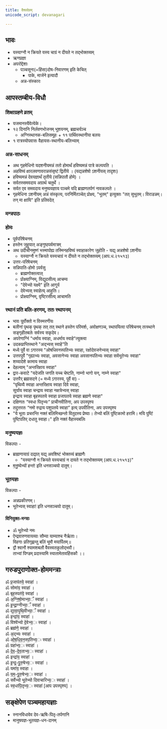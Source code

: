```yaml
---
title: वैश्वदेवम्
unicode_script: devanagari

---
```


## भावः
- यस्याग्नौ न क्रियते यस्य चाग्रं न दीयते न तद्भोक्तव्यम्
- ऋणप्रज्ञा
- अपरोद्देशाः
  - पञ्चसूना(=हिंसा)दोष-निवारणम् इति केचित्
    - पाके, मार्जने इत्यादौ
  - अन्न-संस्कारः

## आपस्तम्बीय-विधौ
### शिक्षाग्रहणे व्रतम्
- यजमानस्यैवेत्येके।
- १२ दिनानि निर्लवणभोजनम् भूशयनम्, ब्रह्मचर्यञ्च
  - अग्निस्थानक-बलिसमूहः + ११ पार्थिवस्थानीया बलयः
- १ रात्रस्योपवासः वैहायस-स्थानीय-बलिभ्याम्

### अन्न-साधनम्
- अथ गृहमेधिनो यदशनीयमन्नं ततो होमार्थं हविष्यमन्नं पात्रे कल्पयति ।
- अहविष्यं क्षारलवणावरान्नसंसृष्टं द्वितीये । (यद्यन्नशेषो ऽशनीयस् तादृशः)
- हविष्यमन्नं देवयज्ञार्थं तृतीये (सन्निपातौ होमे) ।
- सर्वतस्समवदाय अग्रार्थ चतुर्थे ।
- सर्वत एव समवदाय मनुष्ययज्ञाय पञ्चमे यदि ब्राह्मणतर्पणं नावकल्पते ।
- गृहमेधिना ऽशनीयम् अन्नं संस्कृत्य, परनिर्मितञ्चेत् प्रोक्ष्य, "भूतम्" इत्युक्तः "तत् सुभूतम्। विराडन्नम्। तन् मा क्षायि" इति प्रतिवदेत्

### मन्त्रपाठः
<div class="js_include" url="../../../../mantra/misc-devas/yajus/taittirIya-vaishvadevam.md"  newLevelForH1="3" includeTitle="true"> </div>  

### होमः
- पूर्वपरिषेचनम्
- हस्तेन जुहुयात् अङ्गुष्ठपर्वमात्रम्
- अथ उदीचीनमुष्णं भस्मापोह्य तस्मिनहविष्यं स्वाहाकारेण जुहोति - यद्य् अन्नशेषो ऽशनीयः
  - यस्याग्नौ न क्रियते यस्यचाग्रं न दीयते न तद्भोक्तव्यम् (आप.ध.२१५१३)
- उत्तर-परिषेचनम्
- सन्निपाति-होमो ऽपर्वसु
  - ब्राह्मणोक्तत्वात्
  - प्रोक्ष्याग्निम्, विद्युदसीत्य् आचम्य
  - "देवेभ्यो यक्ष्ये" इति आगूर्य
  - देवेभ्यस् स्वाहेत्य् आहुतिः।
  - प्रोक्ष्याग्निम्, वृष्टिरसीत्य् आचामति

### स्थानं प्रति बलि-हरणम्, ततः स्थापनम्
- भावः पूर्वोक्तो न विस्मरणीयः
- बलीनां पृथक् पृथक् तत् तत् स्थाने हस्तेन परिमर्शः, अवोक्षणञ्च, स्थापयित्वा परिषेचनम् तत्स्थाने सङ्गृहीतबलेः सर्वस्य सकृदेव।
- अपरेणाग्निं "धर्माय स्वाहा, अधर्माय स्वाहे"त्युक्त्वा
- उदकप्राप्तिस्थाने "अद्भ्यस् स्वाहे"ति
- मध्ये पूर्वे वा ऽगारस्य "ओषधिवनस्पतिभ्यः स्वाहा, रक्षोदेवजनेभ्यस् स्वाहा"
- उत्तरपूर्वे "गृह्याभ्यः स्वाहा, अवसानेभ्यः स्वाहा अवसानपतिभ्यः स्वाहा सर्वभूतेभ्यः स्वाहा"
- शय्यादेशे कामाय स्वाहा
- देहल्याम् "अन्तरिक्षाय स्वाहा"
- द्वार-कवाटे "यदेजति जगति यच्च चेष्टति, नाम्नो भागो यन्, नाम्ने स्वाहा"
- उत्तरैर् ब्रह्मसदने (= मध्ये ऽगारस्य, पूर्वे वा) -   
"पृथिव्यै स्वाहा अन्तरिक्षाय स्वाहा दिवे स्वाहा,  
सूर्याय स्वाहा चन्द्राय स्वाहा  नक्षत्रेभ्यस् स्वाहा  
इन्द्राय स्वाहा बृहस्पतये स्वाहा प्रजापतये स्वाहा ब्रह्मणे स्वाहा"
- दक्षिणतः “स्वधा पितृभ्यः” प्राचीनवीतिना, अप उपस्पृश्य
- तदुत्तरतः “नमो रुद्राय पशुपतये स्वाहा” इत्य् उपवीतिना, अप उपस्पृश्य
- "ये भूताः प्रचरन्ति नक्तं बलिमिच्छन्तो वितुदस्य प्रेष्याः। तेभ्यो बलिं पुष्टिकामो हरामि। मयि पुष्टिं पुष्टिपतिर् दधातु स्वाहा।" इति नक्तं वैहास्यबलिः

### मनुष्ययज्ञः
विकल्पाः -
- ब्राह्मणायाग्रं दद्यात् यद्य् अवशिष्टं भोक्तव्यं ब्राह्मणैः
  - "यस्याग्नौ न क्रियते यस्यचाग्रं न दायते न तद्भोक्तव्यम् (आप.ध.२१५१३)"
- म॒नु॒ष्येभ्यो॑ हन्त॑! इति धनसञ्चयो दातुम्।

### भूतयज्ञः
विकल्पाः -
- अन्नप्रकीरणम्।
- भूतेभ्यस् स्वाहा! इति धनसञ्चयो दातुम्।


#### विनियुक्त-मन्त्राः

- ॐ भूतेभ्यो नमः
- ऐन्द्रवारुणवायव्याः सौम्या याम्याश्च नैर्ऋताः।  
विहगाः प्रतिगृह्णन्तु बलिं भूमौ मयार्पितम्॥
- द्वौ श्वानौ श्यामशबलौ वैवस्वतकुलोद्भवौ।  
ताभ्यां पिण्डम् प्रदास्यामि स्यातामेतावहिंसकौ ।।

## गरुडपुराणोक्त-होममन्त्राः
ॐ प्र॒जाप॑तये॒ स्वाहा॑ ।  
ॐ सोमा॑य॒ स्वाहा॑ ।  
ॐ बृह॒स्पत॑ये॒ स्वाहा॑ ।  
ॐ अ॒ग्नि॒षो॒माभ्या॒ँ स्वाहा॑ ।  
ॐ इ॒न्द्रा॒ग्नीभ्या॒ँ स्वाहा॑ ।  
ॐ द्या॒वा॒पृ॒थि॒वीभ्या॒ँ स्वाहा॑ ।  
ॐ इन्द्रा॑य॒ स्वाहा॑ ।  
ॐ विश्वे॑भ्यो दे॒वेभ्य॒ः स्वाहा॑ ।  
ॐ ब्रह्म॑णे॒ स्वाहा॑ ।  
ॐ अ॒द्भ्यः स्वाहा॑ ।  
ॐ ओ॒ष॒धि॒व॒न॒स्प॒तिभ्य॒ः स्वाहा॑ ।  
ॐ ग्रहा॑भ्य॒ः स्वाहा॑ ।  
ॐ दे॒व॒-दे॒व॒ताभ्य॒ः स्वाहा॑ ।  
ॐ इन्द्रा॑य॒ स्वाहा॑ ।  
ॐ इ॒न्द्र॒-पु॒रु॒षेभ्य॒ः स्वाहा॑ ।  
ॐ यमा॑य॒ स्वाहा ।  
ॐ य॒म॒-पु॒रु॒षेभ्य॒ः स्वाहा॑ ।  
ॐ सर्वेभ्यो भूतेभ्यो दिवाचारिभ्य॒ः स्वाहा॑ ।  
ॐ स्व॒धापि॒तृभ्य॒ः स्वाहा॑ [आप उपस्पृश्य] ।

## सङ्क्षेपेण पञ्चमहायज्ञाः
 - स्नानविधावेव देव-ऋषि-पितृ-तर्पणानि
 - मानुषयज्ञ-भूतयज्ञ-धन-दानम्
